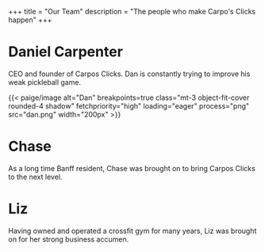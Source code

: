 +++
title = "Our Team"
description = "The people who make Carpo's Clicks happen"
+++

<h1> Daniel Carpenter </h1>
CEO and founder of Carpos Clicks. Dan is constantly trying to improve his weak pickleball game.

{{< paige/image alt="Dan" breakpoints=true class="mt-3 object-fit-cover rounded-4 shadow" fetchpriority="high" loading="eager" process="png" src="dan.png" width="200px" >}}

<h1> Chase </h1>

As a long time Banff resident, Chase was brought on to bring Carpos Clicks to the next level.

<h1> Liz </h1>

Having owned and operated a crossfit gym for many years, Liz was brought on for her strong business accumen.
